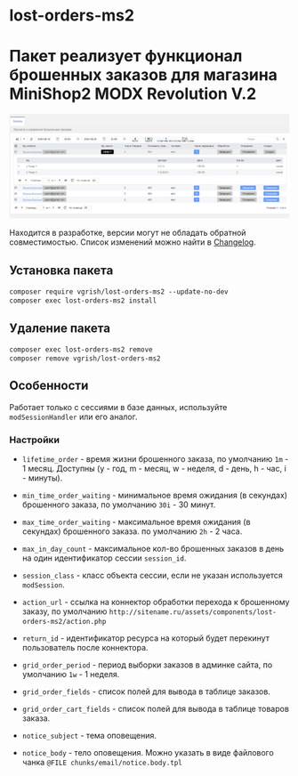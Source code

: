 # lost-orders-ms2

# Пакет реализует функционал брошенных заказов для магазина MiniShop2 MODX Revolution V.2

![Панель управления](docs/images/panel.png)

Находится в разработке, версии могут не обладать обратной совместимостью. Список изменений можно найти
в [Changelog](CHANGELOG.md).

## Установка пакета
```
composer require vgrish/lost-orders-ms2 --update-no-dev
composer exec lost-orders-ms2 install
```

## Удаление пакета
```
composer exec lost-orders-ms2 remove
composer remove vgrish/lost-orders-ms2
```

## Особенности
Работает только с сессиями в базе данных, используйте `modSessionHandler` или его аналог.

### Настройки

* `lifetime_order` - время жизни брошенного заказа, по умолчанию `1m` - 1 месяц. Доступны (y - год, m - месяц, w - неделя, d - день, h - час, i - минуты).
* `min_time_order_waiting` - минимальное время ожидания (в секундах) брошенного заказа, по умолчанию `30i` - 30 минут.
* `max_time_order_waiting` - максимальное время ожидания (в секундах) брошенного заказа. по умолчанию `2h` - 2 часа.
* `max_in_day_count` - максимальное кол-во брошенных заказов в день на один идентификатор сессии `session_id`.

* `session_class` - класс объекта сессии, если не указан используется `modSession`.
* `action_url` - ссылка на коннектор обработки перехода к брошенному заказу, по умолчанию `http://sitename.ru/assets/components/lost-orders-ms2/action.php`
* `return_id` - идентификатор ресурса на который будет перекинут пользователь после коннектора.

* `grid_order_period` - период выборки заказов в админке сайта, по умолчанию `1w` - 1 неделя.
* `grid_order_fields` - список полей для вывода в таблице заказов.
* `grid_order_cart_fields` - список полей для вывода в таблице товаров заказа.
* `notice_subject` - тема оповещения.
* `notice_body` - тело оповещения. Можно указать в виде файлового чанка `@FILE chunks/email/notice.body.tpl`

